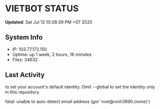 # VIETBOT STATUS
**Updated**: Sat Jul 12 10:28:39 PM +07 2025

## System Info
- IP: 103.77.172.150
- Uptime: up 1 week, 2 hours, 16 minutes
- Files: 34632

## Last Activity

to set your account's default identity.
Omit --global to set the identity only in this repository.

fatal: unable to auto-detect email address (got 'root@vinh3690.(none)')

